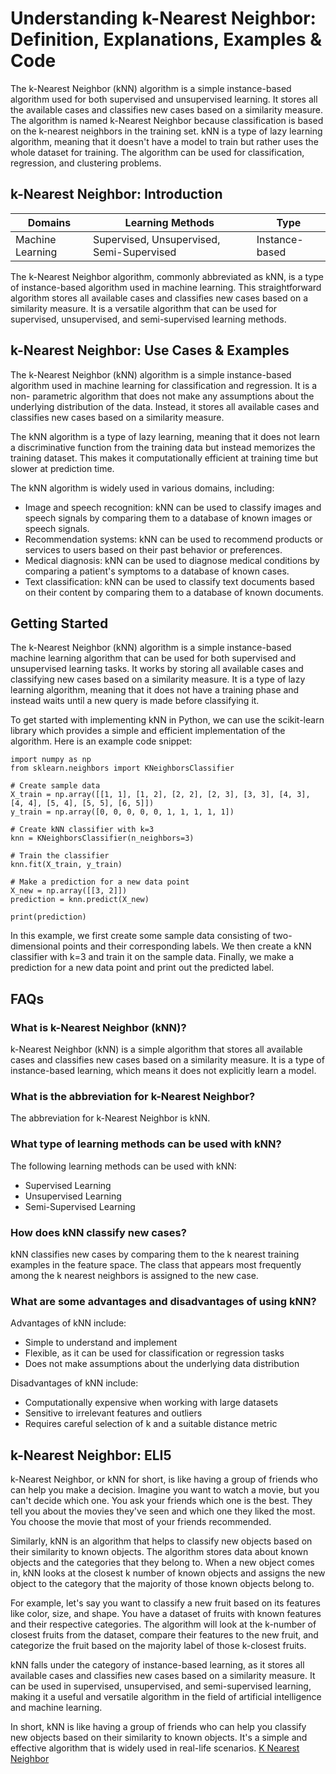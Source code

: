 # Understanding k-Nearest Neighbor: Definition, Explanations, Examples & Code

The k-Nearest Neighbor (kNN) algorithm is a simple instance-based algorithm
used for both supervised and unsupervised learning. It stores all the
available cases and classifies new cases based on a similarity measure. The
algorithm is named k-Nearest Neighbor because classification is based on the
k-nearest neighbors in the training set. kNN is a type of lazy learning
algorithm, meaning that it doesn't have a model to train but rather uses the
whole dataset for training. The algorithm can be used for classification,
regression, and clustering problems.

## k-Nearest Neighbor: Introduction

Domains | Learning Methods | Type  
---|---|---  
Machine Learning | Supervised, Unsupervised, Semi-Supervised | Instance-based  
  
The k-Nearest Neighbor algorithm, commonly abbreviated as kNN, is a type of
instance-based algorithm used in machine learning. This straightforward
algorithm stores all available cases and classifies new cases based on a
similarity measure. It is a versatile algorithm that can be used for
supervised, unsupervised, and semi-supervised learning methods.

## k-Nearest Neighbor: Use Cases & Examples

The k-Nearest Neighbor (kNN) algorithm is a simple instance-based algorithm
used in machine learning for classification and regression. It is a non-
parametric algorithm that does not make any assumptions about the underlying
distribution of the data. Instead, it stores all available cases and
classifies new cases based on a similarity measure.

The kNN algorithm is a type of lazy learning, meaning that it does not learn a
discriminative function from the training data but instead memorizes the
training dataset. This makes it computationally efficient at training time but
slower at prediction time.

The kNN algorithm is widely used in various domains, including:

  * Image and speech recognition: kNN can be used to classify images and speech signals by comparing them to a database of known images or speech signals.
  * Recommendation systems: kNN can be used to recommend products or services to users based on their past behavior or preferences.
  * Medical diagnosis: kNN can be used to diagnose medical conditions by comparing a patient's symptoms to a database of known cases.
  * Text classification: kNN can be used to classify text documents based on their content by comparing them to a database of known documents.

## Getting Started

The k-Nearest Neighbor (kNN) algorithm is a simple instance-based machine
learning algorithm that can be used for both supervised and unsupervised
learning tasks. It works by storing all available cases and classifying new
cases based on a similarity measure. It is a type of lazy learning algorithm,
meaning that it does not have a training phase and instead waits until a new
query is made before classifying it.

To get started with implementing kNN in Python, we can use the scikit-learn
library which provides a simple and efficient implementation of the algorithm.
Here is an example code snippet:

    
    
    
    import numpy as np
    from sklearn.neighbors import KNeighborsClassifier
    
    # Create sample data
    X_train = np.array([[1, 1], [1, 2], [2, 2], [2, 3], [3, 3], [4, 3], [4, 4], [5, 4], [5, 5], [6, 5]])
    y_train = np.array([0, 0, 0, 0, 0, 1, 1, 1, 1, 1])
    
    # Create kNN classifier with k=3
    knn = KNeighborsClassifier(n_neighbors=3)
    
    # Train the classifier
    knn.fit(X_train, y_train)
    
    # Make a prediction for a new data point
    X_new = np.array([[3, 2]])
    prediction = knn.predict(X_new)
    
    print(prediction)
    
    

In this example, we first create some sample data consisting of two-
dimensional points and their corresponding labels. We then create a kNN
classifier with k=3 and train it on the sample data. Finally, we make a
prediction for a new data point and print out the predicted label.

## FAQs

### What is k-Nearest Neighbor (kNN)?

k-Nearest Neighbor (kNN) is a simple algorithm that stores all available cases
and classifies new cases based on a similarity measure. It is a type of
instance-based learning, which means it does not explicitly learn a model.

### What is the abbreviation for k-Nearest Neighbor?

The abbreviation for k-Nearest Neighbor is kNN.

### What type of learning methods can be used with kNN?

The following learning methods can be used with kNN:

  * Supervised Learning
  * Unsupervised Learning
  * Semi-Supervised Learning

### How does kNN classify new cases?

kNN classifies new cases by comparing them to the k nearest training examples
in the feature space. The class that appears most frequently among the k
nearest neighbors is assigned to the new case.

### What are some advantages and disadvantages of using kNN?

Advantages of kNN include:

  * Simple to understand and implement
  * Flexible, as it can be used for classification or regression tasks
  * Does not make assumptions about the underlying data distribution

Disadvantages of kNN include:

  * Computationally expensive when working with large datasets
  * Sensitive to irrelevant features and outliers
  * Requires careful selection of k and a suitable distance metric

## k-Nearest Neighbor: ELI5

k-Nearest Neighbor, or kNN for short, is like having a group of friends who
can help you make a decision. Imagine you want to watch a movie, but you can't
decide which one. You ask your friends which one is the best. They tell you
about the movies they've seen and which one they liked the most. You choose
the movie that most of your friends recommended.

Similarly, kNN is an algorithm that helps to classify new objects based on
their similarity to known objects. The algorithm stores data about known
objects and the categories that they belong to. When a new object comes in,
kNN looks at the closest k number of known objects and assigns the new object
to the category that the majority of those known objects belong to.

For example, let's say you want to classify a new fruit based on its features
like color, size, and shape. You have a dataset of fruits with known features
and their respective categories. The algorithm will look at the k-number of
closest fruits from the dataset, compare their features to the new fruit, and
categorize the fruit based on the majority label of those k-closest fruits.

kNN falls under the category of instance-based learning, as it stores all
available cases and classifies new cases based on a similarity measure. It can
be used in supervised, unsupervised, and semi-supervised learning, making it a
useful and versatile algorithm in the field of artificial intelligence and
machine learning.

In short, kNN is like having a group of friends who can help you classify new
objects based on their similarity to known objects. It's a simple and
effective algorithm that is widely used in real-life scenarios.
[K Nearest Neighbor](https://serp.ai/k-nearest-neighbor/)
